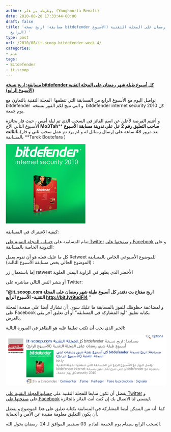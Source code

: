```yaml
---
author: يوغرطة بن علي (Youghourta Benali)
date: 2010-08-28 17:33:44+00:00
draft: false
title: 'مسابقة: اربح نسخة bitdefender كل أسبوع طيلة شهر رمضان على المجلة التقنية (الأسبوع
  الرابع) '
type: post
url: /2010/08/it-scoop-bitdefender-week-4/
categories:
- عام
tags:
- Bitdefender
- it-scoop
---
```








[**مسابقة: اربح نسخة bitdefender كل أسبوع طيلة شهر رمضان على المجلة التقنية (الأسبوع الرابع)**](https://www.it-scoop.com/2010/08/it-scoop-bitdefender-week-4/)


نواصل اليوم مع الأسبوع الرابع من المسابقة التي تنظمها  المجلة التقنية بالتعاون مع bitdefender  و التي تتيح لكم الفور بنسخة  bitdefender internet security 2010 كل يوم جمعة.

و أغتنم الفرصة لأعلن عن اسم الفائز في السحب الذي تم ليلة أمس ، حيث فاز بجائزة الأسبوع الثاني الأخ **Mo3Tah**** **صاحب التعليق رقم 2 عل على تدوينة مسابقة الأسبوع الثالث..**(بعد مرور 48 ساعة على إرسال رسائل له و لم يرد تم عمل سحب ثاني و فاز بالمسابقة **Tarek Boutefara )


[![](bitDefender_250_250.jpg )
](https://www.it-scoop.com/2010/08/it-scoop-bitdefender-week-4/)




كيفية الاشتراك في المسابقة:




تقام المسابقة على [حساب المجلة التقنية على Twitter](http://twitter.com/it_scoop_com) و [صفحتها على Facebook](http://www.facebook.com/ITscoopMagazine) و على التدوينة الخاصة بالمسابقة:


كل ما عليك فعله هو أن تقوم بعمل Retweet للموضوع الأسبوعي الخاص بالمسابقة  (الموضوع الحالي يخص مسابقة الأسبوع الثالث):

إما باستعمال زر retweet الأخضر الذي يظهر في الزاوية اليمنى العلوية


أو بنشر النص التالي مباشرة على Twitter:


“**@it_scoop_com اربح مفتاح بت دفندر كل أسبوع طيلة شهر رمضان على المجلة التقنية- الأسبوع الرابع http://bit.ly/9udFI4** ”

و لمضاعفة حظوظك للفوز بالمسابقة ما عليك سوى  أن تشارك أيضا على صفحة المجلة على Facebook بكتابة تعليق “أود المشاركة في المسابقة” أو أي تعليق آخر يفي بالغرض.

الخبر الذي يجب أن تكتب تعليقا عليه هو الظاهر في الصورة التالية:


[![](bitDefender4.png)
]( https://www.it-scoop.com/2010/08/it-scoop-bitdefender-week-4/)








يفضل أن تكون متابعا للمجلة التقنية على [حسابهاالمجلة التقنية على Twitter](http://twitter.com/it_scoop_com) و على [صفحتها على Facebook](http://www.facebook.com/ITscoopMagazine) ليتسنى لنا الاتصال بك إن كنت أنت الفائز بالجائزة.




كما  أنه من الممكن أيضا المشاركة في المسابقة بكتابة تعليق على هذا الموضوع و يفضل أن يكون التعليق معلومة مفيدة عن الأمن و الحماية.




السحب الرابع سيقام يوم الجمعة القادم  03 سبتمبر الموافق لـ 24  رمضان بحول الله.






